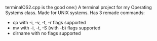 terminalOS2.cpp is the good one:)
A terminal project for my Operating Systems class. Made for UNIX systems.
Has 3 remade commands:
  - cp with -i, -v, -t, -r flags supported
  - mv with -i, -t, -S (with -b) flags supported
  - dirname with no flags supported
